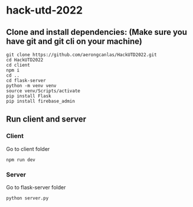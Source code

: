 # hack-utd-2022

## Clone and install dependencies: (Make sure you have git and git cli on your machine)
```
git clone https://github.com/aerongcanlas/HackUTD2022.git
cd HackUTD2022
cd client
npm i
cd .. 
cd flask-server
python -m venv venv
source venv/Scripts/activate
pip install Flask
pip install firebase_admin
```

## Run client and server
### Client
Go to client folder 
```
npm run dev
```

### Server
Go to flask-server folder
```
python server.py
```


